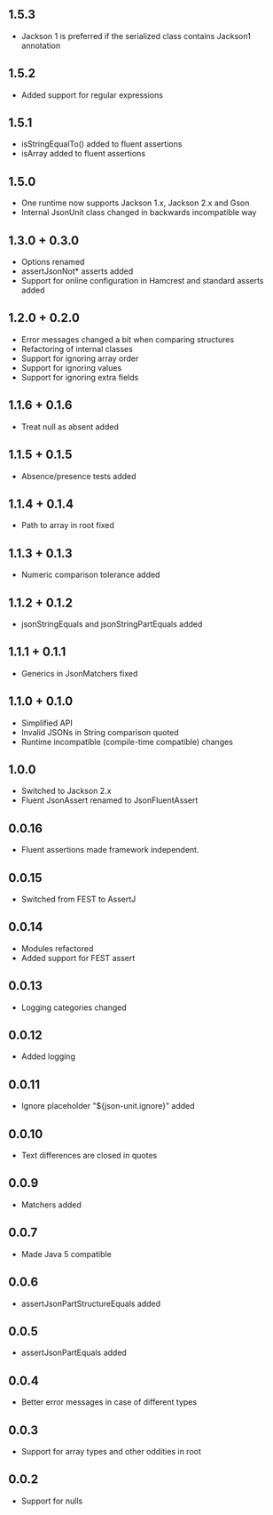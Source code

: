 ## 1.5.3
* Jackson 1 is preferred if the serialized class contains Jackson1 annotation

## 1.5.2
*  Added support for regular expressions

## 1.5.1
* isStringEqualTo() added to fluent assertions
* isArray  added to fluent assertions

## 1.5.0
* One runtime now supports Jackson 1.x, Jackson 2.x and Gson
* Internal JsonUnit class changed in backwards incompatible way

## 1.3.0 + 0.3.0
* Options renamed
* assertJsonNot* asserts added
* Support for online configuration in Hamcrest and standard asserts added

## 1.2.0 + 0.2.0
* Error messages changed a bit when comparing structures
* Refactoring of internal classes
* Support for ignoring array order
* Support for ignoring values
* Support for ignoring extra fields

## 1.1.6 + 0.1.6
* Treat null as absent added

## 1.1.5 + 0.1.5
* Absence/presence tests added

## 1.1.4 + 0.1.4
* Path to array in root fixed

## 1.1.3 + 0.1.3
* Numeric comparison tolerance added

## 1.1.2 + 0.1.2
* jsonStringEquals and jsonStringPartEquals added

## 1.1.1 + 0.1.1
* Generics in JsonMatchers fixed

## 1.1.0 + 0.1.0
* Simplified API
* Invalid JSONs in String comparison quoted
* Runtime incompatible (compile-time compatible) changes

## 1.0.0
* Switched to Jackson 2.x
* Fluent JsonAssert renamed to JsonFluentAssert

## 0.0.16
* Fluent assertions made framework independent.

## 0.0.15
* Switched from FEST to AssertJ

## 0.0.14
* Modules refactored
* Added support for FEST assert

## 0.0.13
* Logging categories changed

## 0.0.12
* Added logging

## 0.0.11
* Ignore placeholder "${json-unit.ignore}" added 

## 0.0.10
* Text differences are closed in quotes

## 0.0.9
* Matchers added

## 0.0.7
* Made Java 5 compatible

## 0.0.6
* assertJsonPartStructureEquals added

## 0.0.5
* assertJsonPartEquals added

## 0.0.4
* Better error messages in case of different types

## 0.0.3
* Support for array types and other oddities in root

## 0.0.2
* Support for nulls

